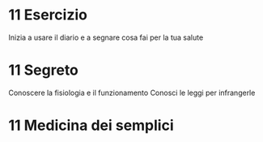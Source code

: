 # 11 Esercizio
Inizia a usare il diario e a segnare cosa fai per la tua salute


# 11 Segreto

Conoscere la fisiologia e il funzionamento
Conosci le leggi per infrangerle 

# 11 Medicina dei semplici



<!--stackedit_data:
eyJoaXN0b3J5IjpbLTUxNDQ2MjMyNl19
-->